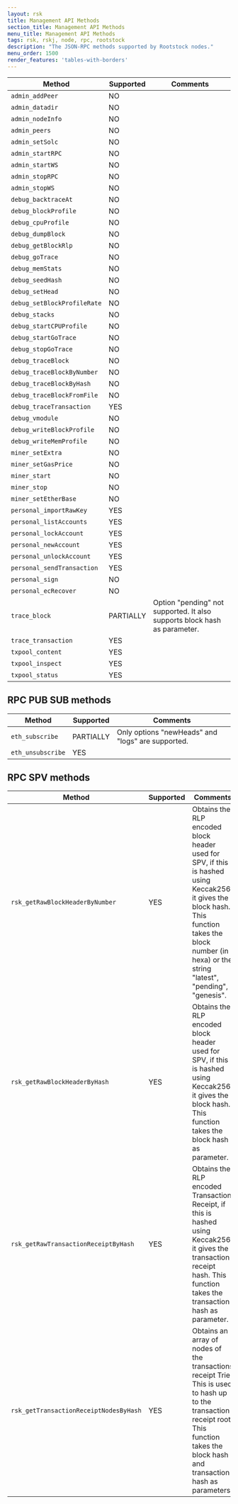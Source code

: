 ```yaml
---
layout: rsk
title: Management API Methods
section_title: Management API Methods
menu_title: Management API Methods
tags: rsk, rskj, node, rpc, rootstock
description: "The JSON-RPC methods supported by Rootstock nodes."
menu_order: 1500
render_features: 'tables-with-borders'
---
```



| Method | Supported | Comments |
| ------ | ------ | ------ |
| `admin_addPeer` | NO | |
| `admin_datadir` | NO | |
| `admin_nodeInfo` | NO | |
| `admin_peers` | NO | |
| `admin_setSolc` | NO | |
| `admin_startRPC` | NO | |
| `admin_startWS` | NO | |
| `admin_stopRPC` | NO | |
| `admin_stopWS` | NO | |
| `debug_backtraceAt` | NO | |
| `debug_blockProfile` | NO | |
| `debug_cpuProfile` | NO | |
| `debug_dumpBlock` | NO | |
| `debug_getBlockRlp` | NO | |
| `debug_goTrace` | NO | |
| `debug_memStats` | NO | |
| `debug_seedHash` | NO | |
| `debug_setHead` | NO | |
| `debug_setBlockProfileRate` | NO | |
| `debug_stacks` | NO | |
| `debug_startCPUProfile` | NO | |
| `debug_startGoTrace` | NO | |
| `debug_stopGoTrace` | NO | |
| `debug_traceBlock` | NO | |
| `debug_traceBlockByNumber` | NO | |
| `debug_traceBlockByHash` | NO | |
| `debug_traceBlockFromFile` | NO | |
| `debug_traceTransaction` | YES | |
| `debug_vmodule` | NO | |
| `debug_writeBlockProfile` | NO | |
| `debug_writeMemProfile` | NO | |
| `miner_setExtra` | NO | |
| `miner_setGasPrice` | NO | |
| `miner_start` | NO | |
| `miner_stop` | NO | |
| `miner_setEtherBase` | NO | |
| `personal_importRawKey` | YES | |
| `personal_listAccounts` | YES | |
| `personal_lockAccount` | YES | |
| `personal_newAccount` | YES | |
| `personal_unlockAccount` | YES | |
| `personal_sendTransaction` | YES | |
| `personal_sign` | NO | |
| `personal_ecRecover` | NO | |
| `trace_block` | PARTIALLY | Option "pending" not supported. It also supports block hash as parameter. |
| `trace_transaction` | YES | |
| `txpool_content` | YES | |
| `txpool_inspect` | YES | |
| `txpool_status` | YES | |

## RPC PUB SUB methods

| Method | Supported | Comments |
| ------ | ------ | ------ |
| `eth_subscribe` | PARTIALLY | Only options "newHeads" and "logs" are supported. |
| `eth_unsubscribe` | YES | |

## RPC SPV methods

| Method | Supported | Comments |
| ------ | ------ | ------ |
| `rsk_getRawBlockHeaderByNumber` | YES | Obtains the RLP encoded block header used for SPV, if this is hashed using Keccak256 it gives the block hash. This function takes the block number (in hexa) or the string "latest", "pending", "genesis". |
| `rsk_getRawBlockHeaderByHash` | YES | Obtains the RLP encoded block header used for SPV, if this is hashed using Keccak256 it gives the block hash. This function takes the block hash as parameter. |
| `rsk_getRawTransactionReceiptByHash` | YES | Obtains the RLP encoded Transaction Receipt, if this is hashed using Keccak256 it gives the transaction receipt hash. This function takes the transaction hash as parameter.|
| `rsk_getTransactionReceiptNodesByHash` | YES | Obtains an array of nodes of the transactions receipt Trie. This is used to hash up to the transaction receipt root. This function takes the block hash and transaction hash as parameters.|